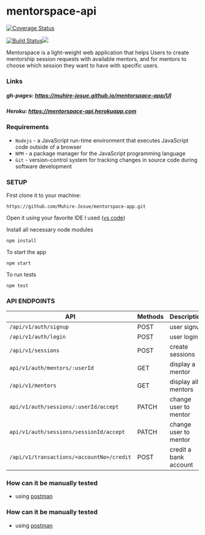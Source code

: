 # mentorspace-api
[![Coverage Status](https://coveralls.io/repos/github/Muhire-Josue/mentorspace-api/badge.svg?branch=bg-travis-168074919)](https://coveralls.io/github/Muhire-Josue/mentorspace-api?branch=bg-travis-168074919)

[![Build Status](https://travis-ci.org/Muhire-Josue/mentorspace-app.svg?branch=develop)](https://travis-ci.org/Muhire-Josue/mentorspace-app)<a href="https://codeclimate.com/github/Muhire-Josue/mentorspace-app/maintainability"><img src="https://api.codeclimate.com/v1/badges/80aafc2c40cc2dc82307/maintainability" /></a>

Mentorspace is a light-weight web application that helps Users to create mentorship session requests with
available mentors, and for mentors to choose which session they want to have with specific users.

### Links
##### gh-pages:  https://muhire-josue.github.io/mentorspace-app/UI
##### Heroku: https://mentorspace-api.herokuapp.com

### Requirements

- `Nodejs` - a JavaScript run-time environment that executes JavaScript code outside of a browser
- `NPM` - a package manager for the JavaScript programming language
- `Git` - version-control system for tracking changes in source code during software development

### SETUP
First clone it to your machine: 

```
https://github.com/Muhire-Josue/mentorspace-app.git
```

Open it using your favorite IDE
I used ([vs code](https://code.visualstudio.com/download))

Install all necessary node modules
```
npm install
```
To start the app
```
npm start
```
To run tests
```
npm test
```
### API ENDPOINTS
| API | Methods  | Description  |
| ------- | --- | --- |
| `/api/v1/auth/signup` | POST | user signup |
| `/api/v1/auth/login` | POST | user login |
| `/api/v1/sessions` | POST | create sessions |
| `api/v1/auth/mentors/:userId` | GET | display a mentor |
| `/api/v1/mentors` | GET | display all mentors |
| `api/v1/auth/sessions/:userId/accept` | PATCH | change user to mentor |
| `api/v1/auth/sessions/sessionId/accept` | PATCH | change user to mentor |
| `/api/v1/transactions/<accountNo>/credit` | POST | credit a bank account |
### How can it be manually tested
- using [postman](https://www.getpostman.com/downloads/)
### How can it be manually tested
- using [postman](https://www.getpostman.com/downloads/)
